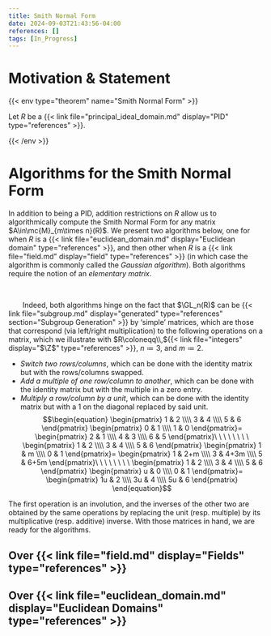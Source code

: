 ```yaml
---
title: Smith Normal Form
date: 2024-09-03T21:43:56-04:00
references: []
tags: [In_Progress]
---
```


# Motivation & Statement

{{< env type="theorem" name="Smith Normal Form" >}}

Let $R$ be a {{< link file="principal_ideal_domain.md" display="PID" type="references" >}}.

{{< /env >}}

# Algorithms for the Smith Normal Form

In addition to being a PID, addition restrictions on $R$ allow us to algorithmically compute the Smith Normal Form for any matrix $A\in\mc{M}_{m\times n}(R)$. We present two algorithms below, one for when $R$ is a {{< link file="euclidean_domain.md" display="Euclidean domain" type="references" >}}, and then other when $R$ is a {{< link file="field.md" display="field" type="references" >}} (in which case the algorithm is commonly called the *Gaussian algorithm*). Both algorithms require the notion of an *elementary matrix*.

<br>

&emsp;&emsp;Indeed, both algorithms hinge on the fact that $\GL_n(R)$ can be {{< link file="subgroup.md" display="generated" type="references" section="Subgroup Generation" >}} by ‘simple’ matrices, which are those that correspond (via left/right multiplication) to the following operations on a matrix, which we illustrate with $R\coloneqq\\,${{< link file="integers" display="$\Z$" type="references" >}}, $n\coloneqq3$, and $m\coloneqq2$.
* *Switch two rows/columns*, which can be done with the identity matrix but with the rows/columns swapped.
* *Add a multiple of one row/column to another*, which can be done with the identity matrix but with the multiple in a zero entry.
* *Multiply a row/column by a unit*, which can be done with the identity matrix but with a $1$ on the diagonal replaced by said unit.
$$\begin{equation}
    \begin{pmatrix}
        1 & 2 \\\\
        3 & 4 \\\\
        5 & 6
    \end{pmatrix}
    \begin{pmatrix}
        0 & 1 \\\\
        1 & 0
    \end{pmatrix}=
    \begin{pmatrix}
        2 & 1 \\\\
        4 & 3 \\\\
        6 & 5
    \end{pmatrix}\ \ \ \ \ \ \ \ 
    \begin{pmatrix}
        1 & 2 \\\\
        3 & 4 \\\\
        5 & 6
    \end{pmatrix}
    \begin{pmatrix}
        1 & m \\\\
        0 & 1
    \end{pmatrix}=
    \begin{pmatrix}
        1 & 2+m \\\\
        3 & 4+3m \\\\
        5 & 6+5m
    \end{pmatrix}\ \ \ \ \ \ \ \ 
    \begin{pmatrix}
        1 & 2 \\\\
        3 & 4 \\\\
        5 & 6
    \end{pmatrix}
    \begin{pmatrix}
        u & 0 \\\\
        0 & 1
    \end{pmatrix}=
    \begin{pmatrix}
        1u & 2 \\\\
        3u & 4 \\\\
        5u & 6
    \end{pmatrix}
\end{equation}$$

The first operation is an involution, and the inverses of the other two are obtained by the same operations by replacing the unit (resp. multiple) by its multiplicative (resp. additive) inverse. With those matrices in hand, we are ready for the algorithms.

<div class="space"></div>

## Over {{< link file="field.md" display="Fields" type="references" >}}

<div class="space"></div>

## Over {{< link file="euclidean_domain.md" display="Euclidean Domains" type="references" >}}

